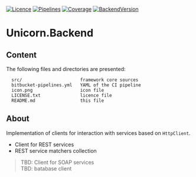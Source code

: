 [![Licence](https://img.shields.io/static/v1?label=license&message=Apache-2.0&color=white&style=plastic)](https://www.apache.org/licenses/LICENSE-2.0)
[![Pipelines](https://img.shields.io/bitbucket/pipelines/dobriyanchik/unicorntaf/master?style=plastic)](https://bitbucket.org/dobriyanchik/unicorntaf/pipelines)
[![Coverage](https://img.shields.io/static/v1?label=coverage&message=73%&color=green&style=plastic)](https://bitbucket.org/dobriyanchik/unicorntaf/src/master/)
[![BackendVersion](https://img.shields.io/static/v1?label=Nuget&message=2.0.0&color=blue&style=plastic)](https://www.nuget.org/packages/Unicorn.Backend/)

Unicorn.Backend
=================================

Content
-------

The following files and directories are presented:

	  src/             			framework core sources
	  bitbucket-pipelines.yml	YAML of the CI pipeline
	  icon.png					icon file
	  LICENSE.txt	   			licence file
	  README.md        			this file


About
---------------
Implementation of clients for interaction with services based on `HttpClient`.

* Client for REST services
* REST service matchers collection

> TBD: Client for SOAP services  
> TBD: batabase client